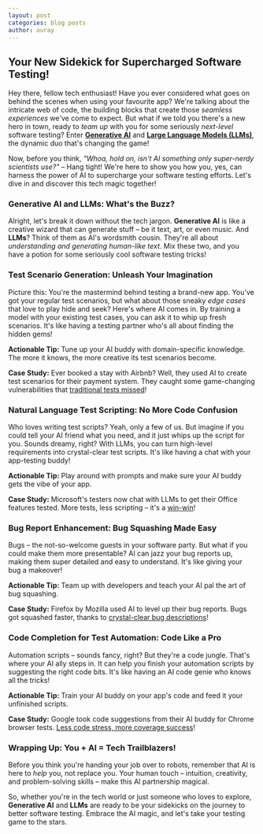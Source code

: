 ```yaml
---
layout: post
categories: blog posts
author: ouray
---
```

## Your New Sidekick for Supercharged Software Testing!
Hey there, fellow tech enthusiast! Have you ever considered what goes on behind the scenes when using your favourite app? We're talking about the intricate web of code, the building blocks that create those *seamless experiences* we've come to expect. But what if we told you there's a new hero in town, ready to *team up* with you for some seriously *next-level* software testing? Enter [**Generative AI**](https://en.wikipedia.org/wiki/Generative_adversarial_network) and [**Large Language Models (LLMs)**](https://en.wikipedia.org/wiki/Large_language_model), the dynamic duo that's changing the game!

Now, before you think, *"Whoa, hold on, isn't AI something only super-nerdy scientists use?"* – Hang tight! We're here to show you how you, yes, can harness the power of AI to supercharge your software testing efforts. Let's dive in and discover this tech magic together!

### Generative AI and LLMs: What's the Buzz?
Alright, let's break it down without the tech jargon. **Generative AI** is like a creative wizard that can generate stuff – be it text, art, or even music. And **LLMs**? Think of them as AI's wordsmith cousin. They're all about *understanding and generating human-like text*. Mix these two, and you have a potion for some seriously cool software testing tricks!

### Test Scenario Generation: Unleash Your Imagination
Picture this: You're the mastermind behind testing a brand-new app. You've got your regular test scenarios, but what about those sneaky *edge cases* that love to play hide and seek? Here's where AI comes in. By training a model with your existing test cases, you can ask it to whip up fresh scenarios. It's like having a testing partner who's all about finding the hidden gems!

**Actionable Tip:** Tune up your AI buddy with domain-specific knowledge. The more it knows, the more creative its test scenarios become.

**Case Study:** Ever booked a stay with Airbnb? Well, they used AI to create test scenarios for their payment system. They caught some game-changing vulnerabilities that [traditional tests missed](https://en.wikipedia.org/wiki/Software_testing)!

### Natural Language Test Scripting: No More Code Confusion
Who loves writing test scripts? Yeah, only a few of us. But imagine if you could tell your AI friend what you need, and it just whips up the script for you. Sounds dreamy, right? With LLMs, you can turn high-level requirements into crystal-clear test scripts. It's like having a chat with your app-testing buddy!

**Actionable Tip:** Play around with prompts and make sure your AI buddy gets the vibe of your app.

**Case Study:** Microsoft's testers now chat with LLMs to get their Office features tested. More tests, less scripting – it's a [win-win](https://en.wikipedia.org/wiki/Win-win_game)!

### Bug Report Enhancement: Bug Squashing Made Easy

Bugs – the not-so-welcome guests in your software party. But what if you could make them more presentable? AI can jazz your bug reports up, making them super detailed and easy to understand. It's like giving your bug a makeover!

**Actionable Tip:** Team up with developers and teach your AI pal the art of bug squashing.

**Case Study:** Firefox by Mozilla used AI to level up their bug reports. Bugs got squashed faster, thanks to [crystal-clear bug descriptions](https://en.wikipedia.org/wiki/Software_bug)!

### Code Completion for Test Automation: Code Like a Pro

Automation scripts – sounds fancy, right? But they're a code jungle. That's where your AI ally steps in. It can help you finish your automation scripts by suggesting the right code bits. It's like having an AI code genie who knows all the tricks!

**Actionable Tip:** Train your AI buddy on your app's code and feed it your unfinished scripts.

**Case Study:** Google took code suggestions from their AI buddy for Chrome browser tests. [Less code stress, more coverage success](https://en.wikipedia.org/wiki/Software_test_coverage)!

### Wrapping Up: You + AI = Tech Trailblazers!

Before you think you're handing your job over to robots, remember that AI is here to *help* you, not replace you. Your human touch – intuition, creativity, and problem-solving skills – make this AI partnership magical.

So, whether you're in the tech world or just someone who loves to explore, **Generative AI** and **LLMs** are ready to be your sidekicks on the journey to better software testing. Embrace the AI magic, and let's take your testing game to the stars.
